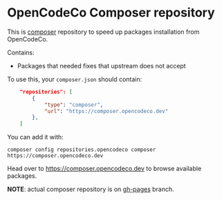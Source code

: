 OpenCodeCo Composer repository
===========================

This is [composer](https://getcomposer.org/) repository to speed up packages installation from OpenCodeCo.

Contains:
  - Packages that needed fixes that upstream does not accept

To use this, your `composer.json` should contain:

```json
	"repositories": [
		{
			"type": "composer",
			"url": "https://composer.opencodeco.dev"
		},
    ]
```

You can add it with:

```shell
composer config repositories.opencodeco composer https://composer.opencodeco.dev
```

Head over to https://composer.opencodeco.dev to browse available packages.

__NOTE__: actual composer repository is on [gh-pages](https://github.com/opencodeco/composer/tree/gh-pages) branch.

